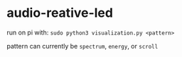 # audio-reative-led


run on pi with: `sudo python3 visualization.py <pattern>`

pattern can currently be `spectrum`, `energy`, or `scroll`
